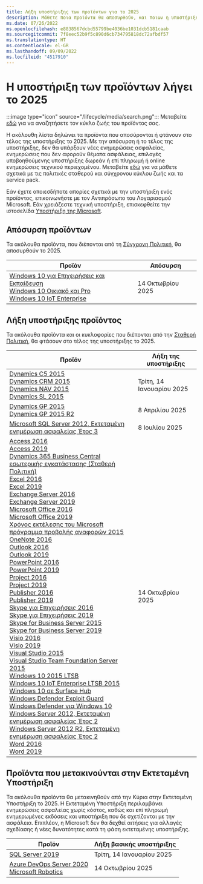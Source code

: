 ```yaml
---
title: Λήξη υποστήριξης των προϊόντων για το 2025
description: Μάθετε ποια προϊόντα θα αποσυρθούν, και ποιων η υποστήριξη θα τερματισθεί ή θα μετακινηθούν από την κύρια υποστήριξη στην εκτεταμένη υποστήριξη το 2025.
ms.date: 07/26/2022
ms.openlocfilehash: e8838567dcbd55799be4036be1031dcb5181caab
ms.sourcegitcommit: 7f8eec52b9f5c890d6cb734795818dc72afbdf57
ms.translationtype: HT
ms.contentlocale: el-GR
ms.lasthandoff: 09/09/2022
ms.locfileid: "4517910"
---
```

# <a name="products-ending-support-in-2025"></a>Η υποστήριξη των προϊόντων λήγει το 2025

:::image type="icon" source="/lifecycle/media/search.png":::
Μεταβείτε [εδώ](/lifecycle/products/) για να αναζητήσετε τον κύκλο ζωής του προϊόντος σας.

Η ακόλουθη λίστα δηλώνει τα προϊόντα που αποσύρονται ή φτάνουν στο τέλος της υποστήριξης το 2025. Με την απόσυρση ή το τέλος της υποστήριξης, δεν θα υπάρξουν νέες ενημερώσεις ασφαλείας, ενημερώσεις που δεν αφορούν θέματα ασφάλειας, επιλογές υποβοηθούμενης υποστήριξης δωρεάν ή επί πληρωμή ή online ενημερώσεις τεχνικού περιεχομένου. Μεταβείτε [εδώ](/lifecycle/overview/product-end-of-support-overview) για να μάθετε σχετικά με τις πολιτικές σταθερού και σύγχρονου κύκλου ζωής και τα service pack.

Εάν έχετε οποιεσδήποτε απορίες σχετικά με την υποστήριξη ενός προϊόντος, επικοινωνήστε με τον Αντιπρόσωπο του Λογαριασμού Microsoft. Εάν χρειάζεστε τεχνική υποστήριξη, επισκεφθείτε την ιστοσελίδα [Υποστήριξη της Microsoft](https://support.microsoft.com/contactus/?ws=support).

## <a name="product-retirements"></a>Απόσυρση προϊόντων

Τα ακόλουθα προϊόντα, που διέπονται από τη [Σύγχρονη Πολιτική](/lifecycle/policies/modern), θα αποσυρθούν το 2025.

| Προϊόν | Απόσυρση |
| --- | --- |
| [Windows 10 για Επιχειρήσεις και Εκπαίδευση](/lifecycle/products/windows-10-enterprise-and-education?branch=live)<br>[Windows 10 Οικιακό και Pro](/lifecycle/products/windows-10-home-and-pro?branch=live)<br>[Windows 10 IoT Enterprise](/lifecycle/products/windows-10-iot-enterprise?branch=live)<br> | 14 Οκτωβρίου 2025 |




## <a name="products-reaching-end-of-support"></a>Λήξη υποστήριξης προϊόντος

Τα ακόλουθα προϊόντα και οι κυκλοφορίες που διέπονται από την [Σταθερή Πολιτική](/lifecycle/policies/fixed), θα φτάσουν στο τέλος της υποστήριξης το 2025.

| Προϊόν | Λήξη της υποστήριξης |
| --- | --- |
| [Dynamics C5 2015](/lifecycle/products/dynamics-c5-2015?branch=live)<br>[Dynamics CRM 2015](/lifecycle/products/dynamics-crm-2015?branch=live)<br>[Dynamics NAV 2015](/lifecycle/products/dynamics-nav-2015?branch=live)<br>[Dynamics SL 2015](/lifecycle/products/dynamics-sl-2015?branch=live)<br> | Τρίτη, 14 Ιανουαρίου 2025 |
| [Dynamics GP 2015](/lifecycle/products/dynamics-gp-2015?branch=live)<br>[Dynamics GP 2015 R2](/lifecycle/products/dynamics-gp-2015-r2?branch=live)<br> | 8 Απριλίου 2025 |
| [Microsoft SQL Server 2012, Εκτεταμένη ενημέρωση ασφαλείας Έτος 3](/lifecycle/products/microsoft-sql-server-2012?branch=live)<br> | 8 Ιουλίου 2025 |
| [Access 2016](/lifecycle/products/access-2016?branch=live)<br>[Access 2019](/lifecycle/products/access-2019?branch=live)<br>[Dynamics 365 Business Central εσωτερικής εγκατάστασης (Σταθερή Πολιτική)](/lifecycle/products/dynamics-365-business-central-onpremises-fixed-policy?branch=live)<br>[Excel 2016](/lifecycle/products/excel-2016?branch=live)<br>[Excel 2019](/lifecycle/products/excel-2019?branch=live)<br>[Exchange Server 2016](/lifecycle/products/exchange-server-2016?branch=live)<br>[Exchange Server 2019](/lifecycle/products/exchange-server-2019?branch=live)<br>[Microsoft Office 2016](/lifecycle/products/microsoft-office-2016?branch=live)<br>[Microsoft Office 2019](/lifecycle/products/microsoft-office-2019?branch=live)<br>[Χρόνος εκτέλεσης του Microsoft πρόγραμμα προβολής αναφορών 2015](/lifecycle/products/microsoft-report-viewer-2015-runtime?branch=live)<br>[OneNote 2016](/lifecycle/products/onenote-2016?branch=live)<br>[Outlook 2016](/lifecycle/products/outlook-2016?branch=live)<br>[Outlook 2019](/lifecycle/products/outlook-2019?branch=live)<br>[PowerPoint 2016](/lifecycle/products/powerpoint-2016?branch=live)<br>[PowerPoint 2019](/lifecycle/products/powerpoint-2019?branch=live)<br>[Project 2016](/lifecycle/products/project-2016?branch=live)<br>[Project 2019](/lifecycle/products/project-2019?branch=live)<br>[Publisher 2016](/lifecycle/products/publisher-2016?branch=live)<br>[Publisher 2019](/lifecycle/products/publisher-2019?branch=live)<br>[Skype για Επιχειρήσεις 2016](/lifecycle/products/skype-for-business-2016?branch=live)<br>[Skype για Επιχειρήσεις 2019](/lifecycle/products/skype-for-business-2019?branch=live)<br>[Skype for Business Server 2015](/lifecycle/products/skype-for-business-server-2015?branch=live)<br>[Skype for Business Server 2019](/lifecycle/products/skype-for-business-server-2019?branch=live)<br>[Visio 2016](/lifecycle/products/visio-2016?branch=live)<br>[Visio 2019](/lifecycle/products/visio-2019?branch=live)<br>[Visual Studio 2015](/lifecycle/products/visual-studio-2015?branch=live)<br>[Visual Studio Team Foundation Server 2015](/lifecycle/products/visual-studio-team-foundation-server-2015?branch=live)<br>[Windows 10 2015 LTSB](/lifecycle/products/windows-10-2015-ltsb?branch=live)<br>[Windows 10 IoT Enterprise LTSB 2015](/lifecycle/products/windows-10-iot-enterprise-ltsb-2015?branch=live)<br>[Windows 10 σε Surface Hub](/lifecycle/products/windows-10-on-surface-hub?branch=live)<br>[Windows Defender Exploit Guard](/lifecycle/products/windows-defender-exploit-guard?branch=live)<br>[Windows Defender για Windows 10](/lifecycle/products/windows-defender-for-windows-10?branch=live)<br>[Windows Server 2012, Εκτεταμένη ενημέρωση ασφαλείας Έτος 2](/lifecycle/products/windows-server-2012?branch=live)<br>[Windows Server 2012 R2, Εκτεταμένη ενημέρωση ασφαλείας Έτος 2](/lifecycle/products/windows-server-2012-r2?branch=live)<br>[Word 2016](/lifecycle/products/word-2016?branch=live)<br>[Word 2019](/lifecycle/products/word-2019?branch=live)<br> | 14 Οκτωβρίου 2025 |


## <a name="products-moving-to-extended-support"></a>Προϊόντα που μετακινούνται στην Εκτεταμένη Υποστήριξη

Τα ακόλουθα προϊόντα θα μετακινηθούν από την Κύρια στην Εκτεταμένη Υποστήριξη το 2025. Η Εκτεταμένη Υποστήριξη περιλαμβάνει ενημερώσεις ασφαλείας χωρίς κόστος, καθώς και επί πληρωμή ενημερωμένες εκδόσεις και υποστήριξη που δε σχετίζονται με την ασφάλεια. Επιπλέον, η Microsoft δεν θα δεχθεί αιτήσεις για αλλαγές σχεδίασης ή νέες δυνατότητες κατά τη φάση εκτεταμένης υποστήριξης.

| Προϊόν | Λήξη βασικής υποστήριξης |
| --- | --- |
| [SQL Server 2019](/lifecycle/products/sql-server-2019?branch=live)<br> | Τρίτη, 14 Ιανουαρίου 2025 |
| [Azure DevOps Server 2020](/lifecycle/products/azure-devops-server-2020?branch=live)<br>[Microsoft Robotics](/lifecycle/products/microsoft-robotics?branch=live)<br> | 14 Οκτωβρίου 2025 |
